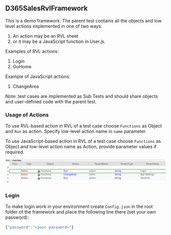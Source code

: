 ## D365SalesRvlFramework

This is a demo framework. The parent test contains all the objects and low level actions implemented in one of two ways:

1. An action may be an RVL sheet
2. or it may be a JavaScript function in User.js.

Examples of RVL actions:

1. Login
2. GoHome

Example of JavaScript actions:

1. ChangeArea

Note: test cases are implemented as Sub Tests and should share objects and user-defined code with the parent test.

### Usage of Actions

To use RVL-based action in RVL of a test case choose `Functions` as Object and `Run` as action. Specify low-level action name in `name` parameter.

To use JavaScript-based action in RVL of a test case choose `Functions` as Object and low-level action name as Action, provide parameter values if required.

![RVL Example](Media/D365SalesRvlFrameworkUsageExample1.png)

### Login

To make login work in your environment create `Config.json` in the root folder of the framework and place the following line there (set your own password):

```javascript
{"password":"<your password>"}
```